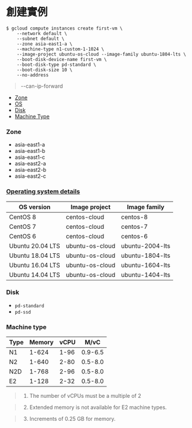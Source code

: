 # 創建實例

```
$ gcloud compute instances create first-vm \
    --network default \
    --subnet default \
    --zone asia-east1-a \
    --machine-type n1-custom-1-1024 \
    --image-project ubuntu-os-cloud --image-family ubuntu-1804-lts \
    --boot-disk-device-name first-vm \
    --boot-disk-type pd-standard \
    --boot-disk-size 10 \
    --no-address
```

> --can-ip-forward

- [Zone](#zone)
- [OS](#os)
- [Disk](#disk)
- [Machine Type](#machine-type)

### Zone

 - asia-east1-a
 - asia-east1-b
 - asia-east1-c
 - asia-east2-a
 - asia-east2-b
 - asia-east2-c

### [Operating system details](https://cloud.google.com/compute/docs/images/os-details)

| OS version | Image project | Image family |
| - | - | - |
| CentOS 8 | centos-cloud | centos-8 |
| CentOS 7 | centos-cloud | centos-7 |
| CentOS 6 | centos-cloud | centos-6 |
| Ubuntu 20.04 LTS | ubuntu-os-cloud | ubuntu-2004-lts |
| Ubuntu 18.04 LTS | ubuntu-os-cloud | ubuntu-1804-lts |
| Ubuntu 16.04 LTS | ubuntu-os-cloud | ubuntu-1604-lts |
| Ubuntu 14.04 LTS | ubuntu-os-cloud | ubuntu-1404-lts |

### Disk

- `pd-standard`
- `pd-ssd`

### Machine type

| Type | Memory | vCPU | M/vC |
| - | - | - | - |
| N1 | 1-624 | 1-96 | 0.9-6.5 |
| N2 | 1-640 | 2-80 | 0.5-8.0 |
| N2D | 1-768 | 2-96 | 0.5-8.0 |
| E2 | 1-128 | 2-32 | 0.5-8.0 |

> 1. The number of vCPUs must be a multiple of 2

> 2. Extended memory is not available for E2 machine types.

> 3. Increments of 0.25 GB for memory.